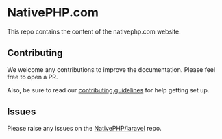 # NativePHP.com

This repo contains the content of the nativephp.com website.

## Contributing

We welcome any contributions to improve the documentation. Please feel free to open a PR.

Also, be sure to read our [contributing guidelines](CONTRIBUTING.md) for help getting set up.

## Issues

Please raise any issues on the [NativePHP/laravel](https://github.com/NativePHP/laravel/issues) repo.
